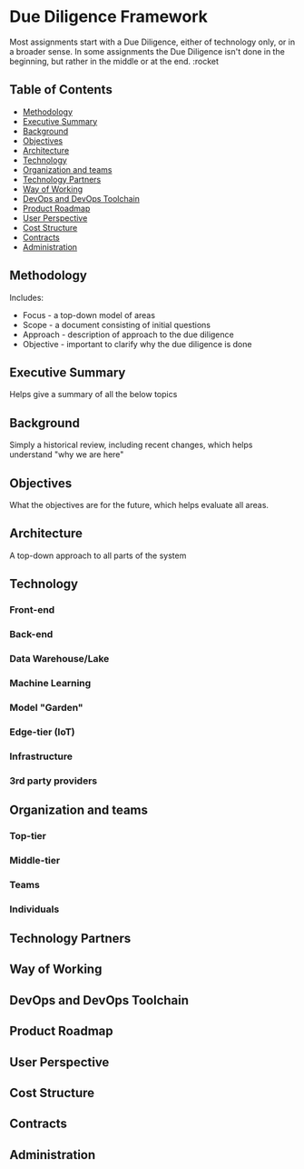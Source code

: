 # Due Diligence Framework

Most assignments start with a Due Diligence, either of technology only, or in a broader sense. In some assignments the Due Diligence isn't done in the beginning, but rather in the middle or at the end. :rocket

## Table of Contents
- [Methodology](#methodology)
- [Executive Summary](#executive-summary)
- [Background](#background)
- [Objectives](#objectives)
- [Architecture](#architecture)
- [Technology](#technology)
- [Organization and teams](#organization-and-teams)
- [Technology Partners](#technology-partners)
- [Way of Working](#way-of-working)
- [DevOps and DevOps Toolchain](#devops-and-devops-toolchain)
- [Product Roadmap](#product-roadmap)
- [User Perspective](#user-perspective)
- [Cost Structure](#cost-structure)
- [Contracts](#contracts)
- [Administration](#administration)

## Methodology 

Includes: 
- Focus - a top-down model of areas 
- Scope - a document consisting of initial questions 
- Approach - description of approach to the due diligence 
- Objective - important to clarify why the due diligence is done 

## Executive Summary 

Helps give a summary of all the below topics  

## Background 

Simply a historical review, including recent changes, which helps understand "why we are here"  

## Objectives 

What the objectives are for the future, which helps evaluate all areas.  

## Architecture 

A top-down approach to all parts of the system 

## Technology 

### Front-end 

### Back-end 

### Data Warehouse/Lake 

### Machine Learning 

### Model "Garden"

### Edge-tier (IoT) 

### Infrastructure

### 3rd party providers 

## Organization and teams 

### Top-tier 

### Middle-tier

### Teams 

### Individuals


## Technology Partners 

## Way of Working 

## DevOps and DevOps Toolchain

## Product Roadmap 

## User Perspective 

## Cost Structure 

## Contracts 

## Administration

